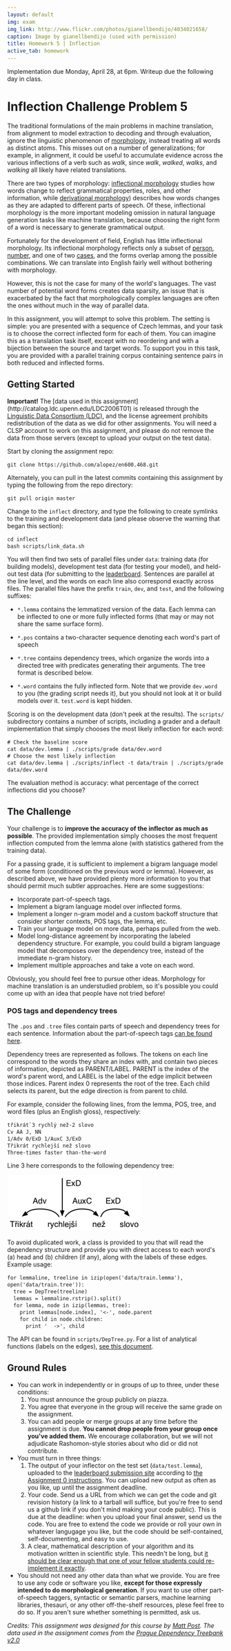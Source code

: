 ```yaml
---
layout: default
img: exam
img_link: http://www.flickr.com/photos/gianellbendijo/4034021658/
caption: Image by gianellbendijo (used with permission)
title: Homework 5 | Inflection
active_tab: homework
---
```


<div class="alert alert-info">
  Implementation due Monday, April 28, at 6pm.
  Writeup due the following day in class.
</div>

Inflection <span class="text-muted">Challenge Problem 5</span>
==============================================================

The traditional formulations of the main problems in machine
translation, from alignment to model extraction to decoding
and through evaluation, ignore the linguistic phenomenon of
[morphology](http://en.wikipedia.org/wiki/Morphology_(linguistics)),
instead treating all words as distinct atoms. This misses
out on a number of generalizations; for example, in
alignment, it could be useful to accumulate evidence across
the various inflections of a verb such as *walk*, since
*walk*, *walked*, *walks*, and *walking* all likely have
related translations.

There are two types of morphology:
[inflectional morphology](http://en.wikipedia.org/wiki/Inflection)
studies how words change to reflect grammatical properties,
roles, and other information, while
[derivational morphology](http://en.wikipedia.org/wiki/Derivation_(linguistics)))
describes how words changes as they are adapted to different
parts of speech. Of these, inflectional morphology is the
more important modeling omission in natural language
generation tasks like machine translation, because choosing
the right form of a word is necessary to generate
grammatical output.

Fortunately for the development of field, English has little
inflectional morphology. Its inflectional morphology
reflects only a subset of
[person](http://en.wikipedia.org/wiki/Grammatical_person),
[number](http://en.wikipedia.org/wiki/Grammatical_number),
and one of two
[cases](http://en.wikipedia.org/wiki/Grammatical_case), and
the forms overlap among the possible combinations. We can
translate into English fairly well without bothering with
morphology.

However, this is not the case for many of the world's
languages. The vast number of potential word forms creates
data sparsity, an issue that is exacerbated by the fact
that morphologically complex languages are often the ones
without much in the way of parallel data.

In this assignment, you will attempt to solve this problem.
The setting is simple: you are presented with a sequence of
Czech lemmas, and your task is to choose the correct
inflected form for each of them. You can imagine this as a
translation task itself, except with no reordering and with
a bijection between the source and target words. To support
you in this task, you are provided with a parallel training
corpus containing sentence pairs in both reduced and
inflected forms.

Getting Started
---------------

<div class="alert alert-danger"> <b>Important!</b> The
  [data used in this assignment](http://catalog.ldc.upenn.edu/LDC2006T01)
  is released through the <a
  href="http://ldc.upenn.edu">Linguistic Data Consortium
  (LDC)</a>, and the license agreement prohibits
  redistribution of the data as we did for other
  assignments. You will need a CLSP account to work on this
  assignment, and please do not remove the data from those
  servers (except to upload your output on the test
  data).</div>

Start by cloning the assignment repo:

    git clone https://github.com/alopez/en600.468.git

Alternately, you can pull in the latest commits containing
this assignment by typing the following from the repo directory:

    git pull origin master

Change to the `inflect` directory, and type the following
to create symlinks to the training and development data (and
please observe the warning that began this section):

    cd inflect
    bash scripts/link_data.sh

You will then find two sets of parallel files under `data`:
training data (for building models), development test data
(for testing your model), and held-out test data (for
submitting to the [leaderboard](leaderboard.html). Sentences
are parallel at the line level, and the words on each line
also correspond exactly across files. The parallel files
have the prefix `train`, `dev`, and `test`, and the
following suffixes:

- `*.lemma` contains the lemmatized version of the data. Each
  lemma can be inflected to one or more fully inflected
  forms (that may or may not share the same surface form).

- `*.pos` contains a two-character sequence denoting each
  word's part of speech

- `*.tree` contains dependency trees, which
  organize the words into a directed tree with predicates
  generating their arguments. The tree format is described
  below.

- `*.word` contains the fully inflected form. Note that we
  provide `dev.word` to you (the grading script needs it),
  but you should not look at it or build models over
  it. `test.word` is kept hidden.

Scoring is on the development data (don't peek at the
results).  The `scripts/` subdirectory contains a number of
scripts, including a grader and a default implementation
that simply chooses the most likely inflection for each word:

    # Check the baseline score
    cat data/dev.lemma | ./scripts/grade data/dev.word
    # Choose the most likely inflection
    cat data/dev.lemma | ./scripts/inflect -t data/train | ./scripts/grade data/dev.word

The evaluation method is accuracy: what percentage of the
correct inflections did you choose?
    
The Challenge
-------------

Your challenge is to __improve the accuracy of the inflector
as much as possible__. The provided implementation simply
chooses the most frequent inflection computed from the 
lemma alone (with statistics gathered from the training data).

For a passing grade, it is sufficient to implement a bigram
language model of some form (conditioned on the previous
word or lemma). However, as described above, we have
provided plenty more information to you that should permit
much subtler approaches. Here are some suggestions:

* Incorporate part-of-speech tags.
* Implement a bigram language model over inflected forms.
* Implement a longer n-gram model and a custom backoff
  structure that consider shorter contexts, POS tags, the
  lemma, etc.
* Train your language model on more data, perhaps pulled
  from the web.
* Model long-distance agreement by incorporating the labeled
  dependency structure. For example, you could build a
  bigram language model that decomposes over the dependency
  tree, instead of the immediate n-gram history.
* Implement multiple approaches and take a vote on each word.

Obviously, you should feel free to pursue other ideas.
Morphology for machine translation is an understudied
problem, so it's possible you could come up with an idea
that people have not tried before!

### POS tags and dependency trees

The `.pos` and `.tree` files contain parts of speech and
dependency trees for each sentence. Information about the
part-of-speech tags
[can be found here](https://ufal.mff.cuni.cz/pdt2.0/doc/manuals/en/a-layer/html/ch01s02.html).

Dependency trees are represented as follows. The tokens on
each line correspond to the words they share an index with,
and contain two pieces of information, depicted as
PARENT/LABEL. PARENT is the index of the word's parent word,
and LABEL is the label of the edge implicit between those
indices. Parent index 0 represents the root of the
tree. Each child selects its parent, but the edge direction
is from parent to child.

For example, consider the following lines, from the lemma,
POS, tree, and word files (plus an English gloss), respectively:

    třikrát`3 rychlý než-2 slovo
    Cv AA J, NN
    1/Adv 0/ExD 1/AuxC 3/ExD
    Třikrát rychlejší než slovo
    Three-times faster than-the-word

Line 3 here corresponds to the following dependency tree:

![Dependency tree](assets/img/hw5_dep.png)

To avoid duplicated work, a class is provided to you that
will read the dependency structure and provide you with
direct access to each word's (a) head and (b) children (if
any), along with the labels of these edges. Example usage:

    for lemmaline, treeline in izip(open('data/train.lemma'), open('data/train.tree')):
      tree = DepTree(treeline)
      lemmas = lemmaline.rstrip().split()
      for lemma, node in izip(lemmas, tree):
        print lemmas[node.index], '<-', node.parent
        for child in node.children:
          print '  ->', child

The API can be found in `scripts/DepTree.py`. For a list of
analytical functions (labels on the edges),
[see this document](https://ufal.mff.cuni.cz/pdt2.0/doc/manuals/en/a-layer/html/ch03.html#s1-list-anal-func).

Ground Rules
------------

* You can work in independently or in groups of up to three, under these 
  conditions: 
  1. You must announce the group publicly on piazza.
  1. You agree that everyone in the group will receive the same grade on the assignment. 
  1. You can add people or merge groups at any time before the assignment is
     due. **You cannot drop people from your group once you've added them.**
  We encourage collaboration, but we will not adjudicate Rashomon-style 
  stories about who did or did not contribute.
* You must turn in three things:
  1. The output of your inflector on the test set
     (`data/test.lemma`), uploaded to the
     [leaderboard submission site](http://jhumtclass.appspot.com)
     according to <a href="assignment0.html">the Assignment 0
     instructions</a>. You can upload new output as often as
     you like, up until the assignment deadline. 
  1. Your code. Send us a URL from which we can get the code and git revision
     history (a link to a tarball will suffice, but you're free to send us a 
     github link if you don't mind making your code public). This is due at the
     deadline: when you upload your final answer, send us the code.
     You are free to extend the code we provide or roll your own in whatever
     langugage you like, but the code should be self-contained, 
     self-documenting, and easy to use. 
  1. A clear, mathematical description of your algorithm and its motivation
     written in scientific style. This needn't be long, but [it should be
     clear enough that one of your fellow students could re-implement it 
     exactly](hw-writing-exercise.html).
* You should not need any other data than what we provide. You
   are free to use any code or software you like, __except
   for those expressly intended to do morphological
   generation__.  If you want to use other part-of-speech taggers,
   syntactic or semantic parsers, machine learning
   libraries, thesauri, or any other off-the-shelf
   resources, plese feel free to do so. If you aren't sure
   whether something is permitted, ask us.

*Credits: This assignment was designed for this course by
 [Matt Post](http://cs.jhu.edu/~post/). The data used in the
 assignment comes from the
 [Prague Dependency Treebank v2.0](https://ufal.mff.cuni.cz/pdt2.0/)*
